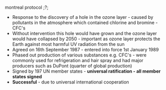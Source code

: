 montreal protocol
 ;?;
- Response to the discovery of a hole in the ozone layer - caused by pollutants in the atmosphere which contained chlorine and bromine - CFC's
- Without intervention this hole would have grown and the ozone layer would have collapsed by 2050 - important as ozone layer protects the Earth against most harmful UV radiation from the sun
- Agreed on 16th September 1987 - entered into force 1st January 1989
- Phased out production of various substances e.g. CFC's - were commonly used for refrigeration and hair spray and had major producers such as DuPont (quarter of global production)
- Signed by 197 UN member states - **universal ratification - all member states signed**
- **Successful** - due to universal international cooperation
<!--SR:!2024-04-20,3,250-->
